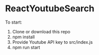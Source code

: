 # ReactYoutubeSearch  
To start:  
1. Clone or download this repo  
2. npm install  
3. Provide Youtube API key to src/index.js  
4. npm run start 
